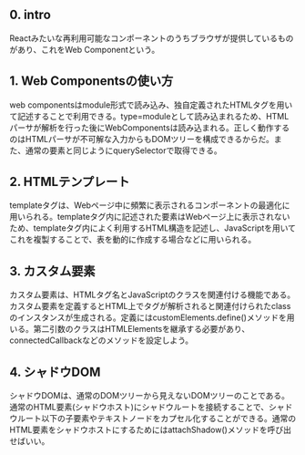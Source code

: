 ## 0. intro

Reactみたいな再利用可能なコンポーネントのうちブラウザが提供しているものがあり、これをWeb Componentという。

## 1. Web Componentsの使い方

web componentsはmodule形式で読み込み、独自定義されたHTMLタグを用いて記述することで利用できる。type=moduleとして読み込まれるため、HTMLパーサが解析を行った後にWebComponentsは読み込まれる。正しく動作するのはHTMLパーサが不可解な入力からもDOMツリーを構成できるからだ。また、通常の要素と同じようにquerySelectorで取得できる。

## 2. HTMLテンプレート

templateタグは、Webページ中に頻繁に表示されるコンポーネントの最適化に用いられる。templateタグ内に記述された要素はWebページ上に表示されないため、templateタグ内によく利用するHTML構造を記述し、JavaScriptを用いてこれを複製することで、表を動的に作成する場合などに用いられる。

## 3. カスタム要素

カスタム要素は、HTMLタグ名とJavaScriptのクラスを関連付ける機能である。カスタム要素を定義するとHTML上でタグが解析されると関連付けられたclassのインスタンスが生成される。定義にはcustomElements.define()メソッドを用いる。第二引数のクラスはHTMLElementsを継承する必要があり、connectedCallbackなどのメソッドを設定しよう。

## 4. シャドウDOM

シャドウDOMは、通常のDOMツリーから見えないDOMツリーのことである。通常のHTML要素(シャドウホスト)にシャドウルートを接続することで、シャドウルート以下の子要素やテキストノードをカプセル化することができる。通常のHTML要素をシャドウホストにするためにはattachShadow()メソッドを呼び出せばいい。
